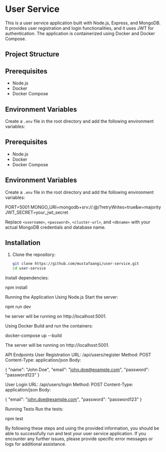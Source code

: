 # User Service

This is a user service application built with Node.js, Express, and MongoDB. It provides user registration and login functionalities, and it uses JWT for authentication. The application is containerized using Docker and Docker Compose.

## Project Structure


## Prerequisites

- Node.js
- Docker
- Docker Compose

## Environment Variables

Create a `.env` file in the root directory and add the following environment variables:


## Prerequisites

- Node.js
- Docker
- Docker Compose

## Environment Variables

Create a `.env` file in the root directory and add the following environment variables:


PORT=5001
MONGO_URI=mongodb+srv://<username>:<password>@<cluster-url>/<dbname>?retryWrites=true&w=majority
JWT_SECRET=your_jwt_secret


Replace `<username>`, `<password>`, `<cluster-url>`, and `<dbname>` with your actual MongoDB credentials and database name.

## Installation

1. Clone the repository:

   ```bash
   git clone https://github.com/mustafaangi/user-service.git
   cd user-service

Install dependencies:

npm install

Running the Application
Using Node.js
Start the server:

npm run dev

he server will be running on http://localhost:5001.

Using Docker
Build and run the containers:

docker-compose up --build

The server will be running on http://localhost:5001.

API Endpoints
User Registration
URL: /api/users/register
Method: POST
Content-Type: application/json
Body:

{
  "name": "John Doe",
  "email": "john.doe@example.com",
  "password": "password123"
}

User Login
URL: /api/users/login
Method: POST
Content-Type: application/json
Body:


{
  "email": "john.doe@example.com",
  "password": "password123"
}


Running Tests
Run the tests:

npm test


By following these steps and using the provided information, you should be able to successfully run and test your user service application. If you encounter any further issues, please provide specific error messages or logs for additional assistance.